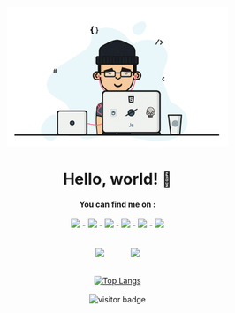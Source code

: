 

<div align="center">
  <img src="https://raw.githubusercontent.com/AlaeddineMessadi/AlaeddineMessadi/main/web-developer-chilling.gif" width="400px" />
  <br>
  
  # Hello, world! 👋

  #### You can find me on :
  [![](https://img.shields.io/badge/Website-%230077B5.svg?&style=for-the-badge&logo=hotjar&color=9cf)](https://almessadi.com) - [![](https://img.shields.io/badge/linkedin-%230077B5.svg?&style=for-the-badge&logo=linkedin&logoColor=white0e76a8)](https://www.linkedin.com/in/alaeddinemessadi/?locale=en_US) - [![](https://img.shields.io/badge/stackoverflow-%230077B5.svg?&style=for-the-badge&logo=stackoverflow&color=lightgray)](https://stackoverflow.com/users/2954930/alaeddine) - [![](https://img.shields.io/badge/dribbble-%230077B5.svg?&style=for-the-badge&logo=dribbble&color=ff69b4)](https://dribbble.com/aladdindev) - [![](https://img.shields.io/badge/twitter-%230077B5.svg?&style=for-the-badge&logo=twitter)](https://twitter.com/aladdindev) - [![](https://img.shields.io/badge/email-%230077B5.svg?&style=for-the-badge&logo=gmail&color=55688A)](mailto:alaeddine.messadi@gmail.com)
  <br>
  <br>
  <br>
  <img src="https://github-readme-stats.vercel.app/api?username=alaeddinemessadi&show_icons=true&theme=dracula&line_height=45&include_all_commits=true" />&nbsp; &nbsp; &nbsp; &nbsp; &nbsp; &nbsp; <img src="https://github-readme-stackoverflow.vercel.app/?userID=2954930"  />
  <br>
  <br>
  
  [![Top Langs](https://github-readme-stats.vercel.app/api/top-langs/?username=alaeddinemessadi)](https://github.com/alaeddinemessadi)
  <br>
  <br>
  <img src="https://visitor-badge.laobi.icu/badge?page_id=alaeddinemessadi" alt="visitor badge"/>
  <br>
</div>
